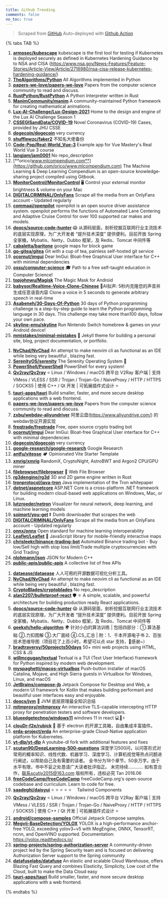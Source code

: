 ```yaml
---
title: Github Trending
comments: false
no_toc: true
---
```


> Scraped from [GitHub](https://github.com/trending)
Auto-deployed with [Github Action](https://docs.github.com/en/actions)

{% tabs TAB %}
<!-- tab Daily -->
1. [**armosec/kubescape**](https://github.com/armosec/kubescape)
kubescape is the first tool for testing if Kubernetes is deployed securely as defined in Kubernetes Hardening Guidance by to NSA and CISA (https://www.nsa.gov/News-Features/Feature-Stories/Article-View/Article/2716980/nsa-cisa-release-kubernetes-hardening-guidance/)
2. [**TheAlgorithms/Python**](https://github.com/TheAlgorithms/Python)
All Algorithms implemented in Python
3. [**papers-we-love/papers-we-love**](https://github.com/papers-we-love/papers-we-love)
Papers from the computer science community to read and discuss.
4. [**RustPython/RustPython**](https://github.com/RustPython/RustPython)
A Python Interpreter written in Rust
5. [**ManimCommunity/manim**](https://github.com/ManimCommunity/manim)
A community-maintained Python framework for creating mathematical animations.
6. [**Lux-AI-Challenge/Lux-Design-2021**](https://github.com/Lux-AI-Challenge/Lux-Design-2021)
Home to the design and engine of the Lux AI Challenge Season 1
7. [**CSSEGISandData/COVID-19**](https://github.com/CSSEGISandData/COVID-19)
Novel Coronavirus (COVID-19) Cases, provided by JHU CSSE
8. [**dogecoin/dogecoin**](https://github.com/dogecoin/dogecoin)
very currency
9. [**shufflewzc/faker2**](https://github.com/shufflewzc/faker2)
不知名大佬备份
10. [**Code-Pop/Real-World_Vue-3**](https://github.com/Code-Pop/Real-World_Vue-3)
Example app for Vue Mastery's Real World Vue 3 course
11. [**langjam/jam0001**](https://github.com/langjam/jam0001)
No repo_description
12. [**orico/www.mlcompendium.com**](https://github.com/orico/www.mlcompendium.com)
The Machine Learning & Deep Learning Compendium is an open-source knowledge-sharing project compiled using Gitbook.
13. [**MonitorControl/MonitorControl**](https://github.com/MonitorControl/MonitorControl)
🖥 Control your external monitor brightness & volume on your Mac
14. [**DIGITALCRIMINAL/OnlyFans**](https://github.com/DIGITALCRIMINAL/OnlyFans)
Scrape all the media from an OnlyFans account - Updated regularly
15. [**commaai/openpilot**](https://github.com/commaai/openpilot)
openpilot is an open source driver assistance system. openpilot performs the functions of Automated Lane Centering and Adaptive Cruise Control for over 100 supported car makes and models.
16. [**doocs/source-code-hunter**](https://github.com/doocs/source-code-hunter)
😱 从源码层面，剖析挖掘互联网行业主流技术的底层实现原理，为广大开发者 “提升技术深度” 提供便利。目前开放 Spring 全家桶，Mybatis、Netty、Dubbo 框架，及 Redis、Tomcat 中间件等
17. [**cabaletta/baritone**](https://github.com/cabaletta/baritone)
google maps for block game
18. [**go-gitea/gitea**](https://github.com/go-gitea/gitea)
Git with a cup of tea, painless self-hosted git service
19. [**ocornut/imgui**](https://github.com/ocornut/imgui)
Dear ImGui: Bloat-free Graphical User interface for C++ with minimal dependencies
20. [**ossu/computer-science**](https://github.com/ossu/computer-science)
🎓 Path to a free self-taught education in Computer Science!
21. [**topjohnwu/Magisk**](https://github.com/topjohnwu/Magisk)
The Magic Mask for Android
22. [**babysor/Realtime-Voice-Clone-Chinese**](https://github.com/babysor/Realtime-Voice-Clone-Chinese)
🚀AI拟声: 5秒内克隆您的声音并生成任意语音内容 Clone a voice in 5 seconds to generate arbitrary speech in real-time
23. [**Asabeneh/30-Days-Of-Python**](https://github.com/Asabeneh/30-Days-Of-Python)
30 days of Python programming challenge is a step-by-step guide to learn the Python programming language in 30 days. This challenge may take more than100 days, follow your own pace.
24. [**skyline-emu/skyline**](https://github.com/skyline-emu/skyline)
Run Nintendo Switch homebrew & games on your Android device!
25. [**mmistakes/minimal-mistakes**](https://github.com/mmistakes/minimal-mistakes)
📐 Jekyll theme for building a personal site, blog, project documentation, or portfolio.
<!-- endtab -->
<!-- tab Weekly -->
1. [**NvChad/NvChad**](https://github.com/NvChad/NvChad)
An attempt to make neovim cli as functional as an IDE while being very beautiful , blazing fast.
2. [**SerenityOS/serenity**](https://github.com/SerenityOS/serenity)
The Serenity Operating System 🐞
3. [**PowerShell/PowerShell**](https://github.com/PowerShell/PowerShell)
PowerShell for every system!
4. [**Qv2ray/Qv2ray**](https://github.com/Qv2ray/Qv2ray)
⭐ Linux / Windows / macOS 跨平台 V2Ray 客户端 | 支持 VMess / VLESS / SSR / Trojan / Trojan-Go / NaiveProxy / HTTP / HTTPS / SOCKS5 | 使用 C++ / Qt 开发 | 可拓展插件式设计 ⭐
5. [**tauri-apps/tauri**](https://github.com/tauri-apps/tauri)
Build smaller, faster, and more secure desktop applications with a web frontend.
6. [**papers-we-love/papers-we-love**](https://github.com/papers-we-love/papers-we-love)
Papers from the computer science community to read and discuss.
7. [**zxbu/webdav-aliyundriver**](https://github.com/zxbu/webdav-aliyundriver)
阿里云盘(https://www.aliyundrive.com/) 的webdav协议开源实现
8. [**freqtrade/freqtrade**](https://github.com/freqtrade/freqtrade)
Free, open source crypto trading bot
9. [**ocornut/imgui**](https://github.com/ocornut/imgui)
Dear ImGui: Bloat-free Graphical User interface for C++ with minimal dependencies
10. [**dogecoin/dogecoin**](https://github.com/dogecoin/dogecoin)
very currency
11. [**google-research/google-research**](https://github.com/google-research/google-research)
Google Research
12. [**antfu/vitesse**](https://github.com/antfu/vitesse)
🏕 Opinionated Vite Starter Template
13. [**xmrig/xmrig**](https://github.com/xmrig/xmrig)
RandomX, CryptoNight, AstroBWT and Argon2 CPU/GPU miner
14. [**filebrowser/filebrowser**](https://github.com/filebrowser/filebrowser)
📂 Web File Browser
15. [**rg3dengine/rg3d**](https://github.com/rg3dengine/rg3d)
3D and 2D game engine written in Rust
16. [**tronprotocol/java-tron**](https://github.com/tronprotocol/java-tron)
Java implementation of the Tron whitepaper
17. [**dotnet/aspnetcore**](https://github.com/dotnet/aspnetcore)
ASP.NET Core is a cross-platform .NET framework for building modern cloud-based web applications on Windows, Mac, or Linux.
18. [**lutzroeder/netron**](https://github.com/lutzroeder/netron)
Visualizer for neural network, deep learning, and machine learning models
19. [**soimort/you-get**](https://github.com/soimort/you-get)
⏬ Dumb downloader that scrapes the web
20. [**DIGITALCRIMINAL/OnlyFans**](https://github.com/DIGITALCRIMINAL/OnlyFans)
Scrape all the media from an OnlyFans account - Updated regularly
21. [**onnx/onnx**](https://github.com/onnx/onnx)
Open standard for machine learning interoperability
22. [**Leaflet/Leaflet**](https://github.com/Leaflet/Leaflet)
🍃 JavaScript library for mobile-friendly interactive maps
23. [**chrisleekr/binance-trading-bot**](https://github.com/chrisleekr/binance-trading-bot)
Automated Binance trading bot - Buy low/Sell high with stop loss limit/Trade multiple cryptocurrencies with Grid Trading
24. [**nlohmann/json**](https://github.com/nlohmann/json)
JSON for Modern C++
25. [**public-apis/public-apis**](https://github.com/public-apis/public-apis)
A collective list of free APIs
<!-- endtab -->
<!-- tab Monthly -->
1. [**dataease/dataease**](https://github.com/dataease/dataease)
人人可用的开源数据可视化分析工具。
2. [**NvChad/NvChad**](https://github.com/NvChad/NvChad)
An attempt to make neovim cli as functional as an IDE while being very beautiful , blazing fast.
3. [**CryptoBlades/cryptoblades**](https://github.com/CryptoBlades/cryptoblades)
No repo_description
4. [**alan2207/bulletproof-react**](https://github.com/alan2207/bulletproof-react)
🛡️ ⚛️ A simple, scalable, and powerful architecture for building production ready React applications.
5. [**doocs/source-code-hunter**](https://github.com/doocs/source-code-hunter)
😱 从源码层面，剖析挖掘互联网行业主流技术的底层实现原理，为广大开发者 “提升技术深度” 提供便利。目前开放 Spring 全家桶，Mybatis、Netty、Dubbo 框架，及 Redis、Tomcat 中间件等
6. [**geekxh/hello-algorithm**](https://github.com/geekxh/hello-algorithm)
🌍 针对小白的算法训练 | 包括四部分：①.算法基础 ②.力扣图解 ③.大厂面经 ④.CS_汇总 | 附：1、千本开源电子书 2、百张技术思维导图（项目花了上百小时，希望可以点 star 支持，🌹感谢~）
7. [**bradtraversy/50projects50days**](https://github.com/bradtraversy/50projects50days)
50+ mini web projects using HTML, CSS & JS
8. [**willmcgugan/textual**](https://github.com/willmcgugan/textual)
Textual is a TUI (Text User Interface) framework for Python inspired by modern web development.
9. [**myspaghetti/macos-virtualbox**](https://github.com/myspaghetti/macos-virtualbox)
Push-button installer of macOS Catalina, Mojave, and High Sierra guests in Virtualbox for Windows, Linux, and macOS
10. [**JetBrains/compose-jb**](https://github.com/JetBrains/compose-jb)
Jetpack Compose for Desktop and Web, a modern UI framework for Kotlin that makes building performant and beautiful user interfaces easy and enjoyable.
11. [**doocs/jvm**](https://github.com/doocs/jvm)
🤗 JVM 底层原理最全知识总结
12. [**mitmproxy/mitmproxy**](https://github.com/mitmproxy/mitmproxy)
An interactive TLS-capable intercepting HTTP proxy for penetration testers and software developers.
13. [**blueedgetechno/windows11**](https://github.com/blueedgetechno/windows11)
windows 11 in react 💻🌈⚡
14. [**clouDr-f2e/rubick**](https://github.com/clouDr-f2e/rubick)
🔧 基于 electron 的开源工具箱，自由集成丰富插件。
15. [**erda-project/erda**](https://github.com/erda-project/erda)
An enterprise-grade Cloud-Native application platform for Kubernetes.
16. [**yt-dlp/yt-dlp**](https://github.com/yt-dlp/yt-dlp)
A youtube-dl fork with additional features and fixes
17. [**scutan90/DeepLearning-500-questions**](https://github.com/scutan90/DeepLearning-500-questions)
深度学习500问，以问答形式对常用的概率知识、线性代数、机器学习、深度学习、计算机视觉等热点问题进行阐述，以帮助自己及有需要的读者。 全书分为18个章节，50余万字。由于水平有限，书中不妥之处恳请广大读者批评指正。 未完待续............ 如有意合作，联系scutjy2015@163.com 版权所有，违权必究 Tan 2018.06
18. [**freeCodeCamp/freeCodeCamp**](https://github.com/freeCodeCamp/freeCodeCamp)
freeCodeCamp.org's open-source codebase and curriculum. Learn to code for free.
19. [**saadeghi/daisyui**](https://github.com/saadeghi/daisyui)
⭐️ ⭐️ ⭐️ ⭐️ ⭐️  Tailwind Components
20. [**Qv2ray/Qv2ray**](https://github.com/Qv2ray/Qv2ray)
⭐ Linux / Windows / macOS 跨平台 V2Ray 客户端 | 支持 VMess / VLESS / SSR / Trojan / Trojan-Go / NaiveProxy / HTTP / HTTPS / SOCKS5 | 使用 C++ / Qt 开发 | 可拓展插件式设计 ⭐
21. [**android/compose-samples**](https://github.com/android/compose-samples)
Official Jetpack Compose samples.
22. [**Megvii-BaseDetection/YOLOX**](https://github.com/Megvii-BaseDetection/YOLOX)
YOLOX is a high-performance anchor-free YOLO, exceeding yolov3~v5 with MegEngine, ONNX, TensorRT, ncnn, and OpenVINO supported. Documentation: https://yolox.readthedocs.io/
23. [**spring-projects/spring-authorization-server**](https://github.com/spring-projects/spring-authorization-server)
A community-driven project led by the Spring Security team and is focused on delivering Authorization Server support to the Spring community
24. [**datafuselabs/datafuse**](https://github.com/datafuselabs/datafuse)
An elastic and scalable Cloud Warehouse, offers Blazing Fast Query and combines Elasticity, Simplicity, Low cost of the Cloud, built to make the Data Cloud easy
25. [**tauri-apps/tauri**](https://github.com/tauri-apps/tauri)
Build smaller, faster, and more secure desktop applications with a web frontend.
<!-- endtab -->
{% endtabs %}
